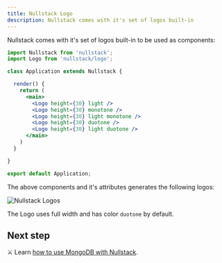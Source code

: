 ```yaml
---
title: Nullstack Logo
description: Nullstack comes with it's set of logos built-in
---
```


Nullstack comes with it's set of logos built-in to be used as components:

```jsx
import Nullstack from 'nullstack';
import Logo from 'nullstack/logo';

class Application extends Nullstack {

  render() {
    return (
      <main>
        <Logo height={30} light />
        <Logo height={30} monotone />
        <Logo height={30} light monotone />
        <Logo height={30} duotone />
        <Logo height={30} light duotone />
      </main>
    )
  }

}

export default Application;
```

The above components and it's attributes generates the following logos:

![Nullstack Logos](/nullstack-logos.png)

The Logo uses full width and has color `duotone` by default.

## Next step

⚔ Learn [how to use MongoDB with Nullstack](/how-to-use-mongodb-with-nullstack).